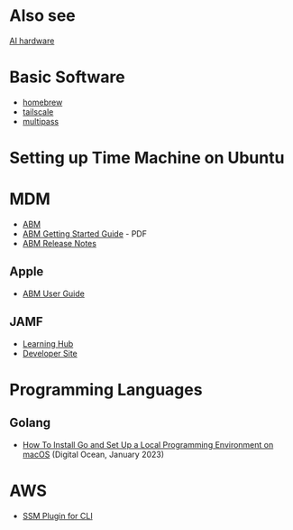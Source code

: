 # Also see
[AI hardware](https://github.com/mdfranz/cheetsheetz/blob/main/ai/llm/apple-mlx.md)


# Basic Software
- [homebrew](https://brew.sh/)
- [tailscale](https://tailscale.com/)
- [multipass](https://multipass.run)


# Setting up Time Machine on Ubuntu

# MDM
- [ABM](https://www.apple.com/business/enterprise/it/)
- [ABM Getting Started Guide](https://www.apple.com/business/docs/site/Apple_Business_Manager_Getting_Started_Guide.pdf) - PDF
- [ABM Release Notes](https://support.apple.com/en-us/103273)

## Apple
- [ABM User Guide](https://support.apple.com/guide/apple-business-manager/intro-to-apple-business-manager-axm7909096bf/web)
## JAMF
- [Learning Hub](https://learn.jamf.com/en-US/)
- [Developer Site](https://developer.jamf.com/)

# Programming Languages
## Golang
- [How To Install Go and Set Up a Local Programming Environment on macOS](https://www.digitalocean.com/community/tutorials/how-to-install-go-and-set-up-a-local-programming-environment-on-macos) (Digital Ocean, January 2023)

# AWS 
- [SSM Plugin for CLI](https://docs.aws.amazon.com/systems-manager/latest/userguide/install-plugin-macos-overview.html)
